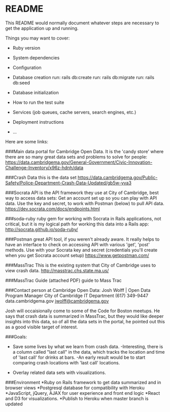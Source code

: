 # README

This README would normally document whatever steps are necessary to get the
application up and running.

Things you may want to cover:

* Ruby version

* System dependencies

* Configuration

* Database creation
run: rails db:create
run: rails db:migrate
run: rails db:seed

* Database initialization

* How to run the test suite

* Services (job queues, cache servers, search engines, etc.)

* Deployment instructions

* ...


Here are some links: 

###Main data portal for Cambridge Open Data. 
It is the 'candy store' where there are so many great data sets and problems to solve for people: 
https://data.cambridgema.gov/General-Government/Civic-Innovation-Challenge-Inventory/x96z-hdnh/data

###Crash Data
this is the data set
https://data.cambridgema.gov/Public-Safety/Police-Department-Crash-Data-Updated/gb5w-yva3

###Socrata API
is the API framework they use at City of Cambridge, best way to access data sets: 
Get an account set up so you can play with API data.
Use the key and secret, to work with Postman (below) to pull API data.
https://dev.socrata.com/docs/endpoints.html

###soda-ruby
ruby gem for working with Socrata in Rails applications, not critical, but it is my logical path for working this data into a Rails app:
http://socrata.github.io/soda-ruby/

###Postman
great API tool, if you weren't already aware. It really helps to have an interface to check on accessing API with various 'get', 'post' methods. 
Use with your Socrata key and secret (credentials you'll create when you get Socrata account setup)
https://www.getpostman.com/

###MassTrac 
This is the existing system that City of Cambridge uses to view crash data. 
http://masstrac.chs.state.ma.us/


###MassTrac Guide
(attached PDF) guide to Mass Trac

###Contact person at Cambridge Open Data: 
Josh Wolff | Open Data Program Manager
City of Cambridge IT Department
(617) 349-9447
data.cambridgema.gov
jwolff@cambridgema.gov

Josh will occaisionally come to some of the Code for Boston meetups. 
He says that crash data is summarized in MassTrac, but they would like deeper insights into this data, so of all the data sets in the portal, he pointed out this as a good visible target of interest. 

###Goals:
* Save some lives by what we learn from crash data. 
	-Interesting, there is a column called "last call" in the data, which tracks the location and time of 'last call' for drinks at bars. 
	-An early result would be to start comparing crash locations with 'last call' locations. 

* Overlay related data sets with visualizations.  

###Environment
*Ruby on Rails framework to get data summarized and in browser views
*Postgresql database for compatibility with Heroku
*JavaScript, jQuery, AJAX for user experience and front end logic
*React and D3 for visualizations. 
*Publish to Heroku when master branch is updated 




  
 
